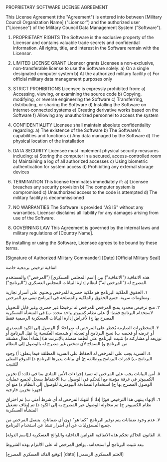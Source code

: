 PROPRIETARY SOFTWARE LICENSE AGREEMENT

This License Agreement (the "Agreement") is entered into between [Military Council Organization Name] ("Licensor") and the authorized user ("Licensee") of the Military Council Data Management System ("Software").

1. PROPRIETARY RIGHTS
   The Software is the exclusive property of the Licensor and contains valuable trade secrets and confidential information. All rights, title, and interest in the Software remain with the Licensor.

2. LIMITED LICENSE GRANT
   Licensor grants Licensee a non-exclusive, non-transferable license to use the Software solely:
   a) On a single designated computer system
   b) At the authorized military facility
   c) For official military data management purposes only

3. STRICT PROHIBITIONS
   Licensee is expressly prohibited from:
   a) Accessing, viewing, or examining the source code
   b) Copying, modifying, or reverse engineering the Software
   c) Transferring, distributing, or sharing the Software
   d) Installing the Software on internet-connected systems
   e) Creating derivative works based on the Software
   f) Allowing any unauthorized personnel to access the system

4. CONFIDENTIALITY
   Licensee shall maintain absolute confidentiality regarding:
   a) The existence of the Software
   b) The Software's capabilities and functions
   c) Any data managed by the Software
   d) The physical location of the installation

5. DATA SECURITY
   Licensee must implement physical security measures including:
   a) Storing the computer in a secured, access-controlled room
   b) Maintaining a log of all authorized accesses
   c) Using biometric authentication for system access
   d) Prohibiting any external storage devices

6. TERMINATION
   This license terminates immediately if:
   a) Licensee breaches any security provision
   b) The computer system is compromised
   c) Unauthorized access to the code is attempted
   d) The military facility is decommissioned

7. NO WARRANTIES
   The Software is provided "AS IS" without any warranties. Licensor disclaims all liability for any damages arising from use of the Software.

8. GOVERNING LAW
   This Agreement is governed by the internal laws and military regulations of [Country Name].

By installing or using the Software, Licensee agrees to be bound by these terms.

[Signature of Authorized Military Commander]
[Date]
[Official Military Seal]

اتفاقية ترخيص برمجية خاصة

هذه الاتفاقية ("الاتفاقية") بين [اسم المجلس العسكري] ("المرخص") والمستخدم المصرح له ("المرخص له") لنظام إدارة البيانات للمجلس العسكري ("البرنامج").

١. الحقوق الملكية
   البرنامج هو ملكية حصرية للمرخص ويحتوي على أسرار تجارية ومعلومات سرية. جميع الحقوق والملكية والمصلحة في البرنامج تبقى مع المرخص.

٢. منح ترخيص محدود
   يمنح المرخص للمرخص له ترخيصًا غير حصري وغير قابل للتحويل لاستخدام البرنامج فقط:
   أ) على نظام كمبيوتر واحد محدد
   ب) في المنشأة العسكرية المصرح بها
   ج) لأغراض إدارة البيانات العسكرية الرسمية فقط

٣. المحظورات الصارمة
   يُحظر على المرخص له صراحةً:
   أ) الوصول إلى الكود المصدري أو عرضه أو فحصه
   ب) نسخ البرنامج أو تعديله أو هندسته العكسية
   ج) نقل البرنامج أو توزيعه أو مشاركته
   د) تثبيت البرنامج على أنظمة متصلة بالإنترنت
   هـ) إنشاء أعمال مشتقة من البرنامج
   و) السماح لأي شخص غير مصرح له بالوصول إلى النظام

٤. السرية
   يجب على المرخص له الحفاظ على السرية المطلقة فيما يتعلق:
   أ) وجود البرنامج
   ب) قدرات البرنامج ووظائفه
   ج) أي بيانات يديرها البرنامج
   د) الموقع الفعلي للتثبيت

٥. أمن البيانات
   يجب على المرخص له تنفيذ إجراءات الأمن المادي بما في ذلك:
   أ) تخزين الكمبيوتر في غرفة مؤمنة مع التحكم في الوصول
   ب) الاحتفاظ بسجل لجميع عمليات الوصول المصرح بها
   ج) استخدام المصادقة البيومترية للوصول إلى النظام
   د) منع أي أجهزة تخزين خارجية

٦. الإنهاء
   ينتهي هذا الترخيص فورًا إذا:
   أ) انتهك المرخص له أي شرط أمني
   ب) تم اختراق نظام الكمبيوتر
   ج) تم محاولة الوصول غير المصرح به إلى الكود
   د) تم إيقاف تشغيل المنشأة العسكرية

٧. عدم وجود ضمانات
   يتم توفير البرنامج "كما هو" دون أي ضمانات. يتنصل المرخص من جميع المسؤوليات عن أي أضرار تنشأ عن استخدام البرنامج.

٨. القانون الحاكم
   تحكم هذه الاتفاقية القوانين الداخلية واللوائح العسكرية لـ[اسم الدولة].

بعد تثبيت البرنامج أو استخدامه، يوافق المرخص له على الالتزام بهذه الشروط.

[توقيع القائد العسكري المصرح]
[date]
[الختم العسكري الرسمي]